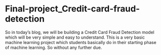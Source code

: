 # Final-project_Credit-card-fraud-detection
So in today’s blog, we will be building a Credit Card Fraud Detection model which will be very simple and easy to understand. This is a very basic machine learning project which students basically do in their starting phase of machine learning. So without any further due.

